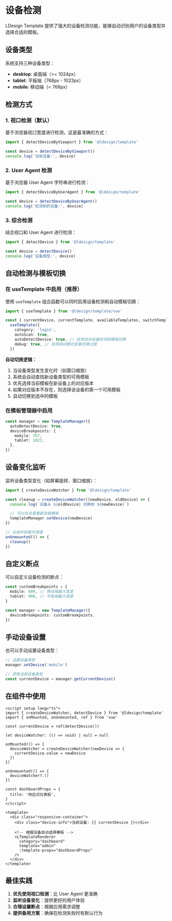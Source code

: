 # 设备检测

LDesign Template 提供了强大的设备检测功能，能够自动识别用户的设备类型并选择合适的模板。

## 设备类型

系统支持三种设备类型：

- **desktop**: 桌面端（>= 1024px）
- **tablet**: 平板端（768px - 1023px）
- **mobile**: 移动端（< 768px）

## 检测方式

### 1. 视口检测（默认）

基于浏览器视口宽度进行检测，这是最准确的方式：

```typescript
import { detectDeviceByViewport } from '@ldesign/template'

const device = detectDeviceByViewport()
console.log('当前设备:', device)
```

### 2. User Agent 检测

基于浏览器 User Agent 字符串进行检测：

```typescript
import { detectDeviceByUserAgent } from '@ldesign/template'

const device = detectDeviceByUserAgent()
console.log('检测到的设备:', device)
```

### 3. 综合检测

结合视口和 User Agent 进行检测：

```typescript
import { detectDevice } from '@ldesign/template'

const device = detectDevice()
console.log('设备类型:', device)
```

## 自动检测与模板切换

### 在 useTemplate 中启用（推荐）

使用 `useTemplate` 组合函数可以同时启用设备检测和自动模板切换：

```typescript
import { useTemplate } from '@ldesign/template/vue'

const { currentDevice, currentTemplate, availableTemplates, switchTemplate } =
  useTemplate({
    category: 'login',
    autoScan: true,
    autoDetectDevice: true, // 启用自动设备检测和模板切换
    debug: true, // 启用调试模式查看切换过程
  })
```

**自动切换逻辑：**

1. 当设备类型发生变化时（如窗口缩放）
2. 系统会自动查找新设备类型的可用模板
3. 优先选择当前模板在新设备上的对应版本
4. 如果对应版本不存在，则选择该设备的第一个可用模板
5. 自动切换到选中的模板

### 在模板管理器中启用

```typescript
const manager = new TemplateManager({
  autoDetectDevice: true,
  deviceBreakpoints: {
    mobile: 767,
    tablet: 1023,
  },
})
```

## 设备变化监听

监听设备类型变化（如屏幕旋转、窗口缩放）：

```typescript
import { createDeviceWatcher } from '@ldesign/template'

const cleanup = createDeviceWatcher((newDevice, oldDevice) => {
  console.log(`设备从 ${oldDevice} 切换到 ${newDevice}`)

  // 可以在这里重新加载模板
  templateManager.setDevice(newDevice)
})

// 在组件卸载时清理
onUnmounted(() => {
  cleanup()
})
```

## 自定义断点

可以自定义设备检测的断点：

```typescript
const customBreakpoints = {
  mobile: 600, // 移动端最大宽度
  tablet: 900, // 平板端最大宽度
}

const manager = new TemplateManager({
  deviceBreakpoints: customBreakpoints,
})
```

## 手动设备设置

也可以手动设置设备类型：

```typescript
// 设置设备类型
manager.setDevice('mobile')

// 获取当前设备类型
const currentDevice = manager.getCurrentDevice()
```

## 在组件中使用

```vue
<script setup lang="ts">
import { createDeviceWatcher, detectDevice } from '@ldesign/template'
import { onMounted, onUnmounted, ref } from 'vue'

const currentDevice = ref(detectDevice())

let deviceWatcher: (() => void) | null = null

onMounted(() => {
  deviceWatcher = createDeviceWatcher(newDevice => {
    currentDevice.value = newDevice
  })
})

onUnmounted(() => {
  deviceWatcher?.()
})

const dashboardProps = {
  title: '响应式仪表板',
}
</script>

<template>
  <div class="responsive-container">
    <div class="device-info">当前设备: {{ currentDevice }}</div>

    <!-- 根据设备自动选择模板 -->
    <LTemplateRenderer
      category="dashboard"
      template="admin"
      :template-props="dashboardProps"
    />
  </div>
</template>
```

## 最佳实践

1. **优先使用视口检测**：比 User Agent 更准确
2. **监听设备变化**：提供更好的用户体验
3. **合理设置断点**：根据应用需求调整
4. **提供备用方案**：确保在检测失败时有默认行为
